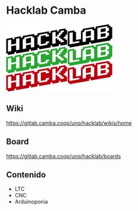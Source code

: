# Hacklab Camba

![Logo Hacklab](logo_v3.png)

## Wiki
https://gitlab.camba.coop/unq/hacklab/wikis/home

## Board
https://gitlab.camba.coop/unq/hacklab/boards

## Contenido
- LTC
- CNC
- Arduinoponia
